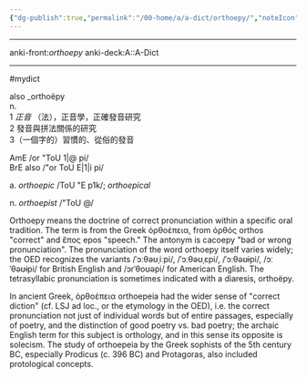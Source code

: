 ```yaml
---
{"dg-publish":true,"permalink":"/00-home/a/a-dict/orthoepy/","noteIcon":"2","created":"","updated":""}
---
```



---
anki-front:_orthoepy_
anki-deck:A::A-Dict

---
#mydict

also _orthoëpy  
n.  
1 _正音_ （法），正音學，正確發音研究  
2 發音與拼法關係的研究  
3（一個字的）習慣的、從俗的發音  
  
AmE /or "ToU 1|@ pi/  
BrE also /"or ToU E|1|i pi/  
  
a. _orthoepic_ /ToU "E p1k/; _orthoepical_  
  
n. _orthoepist_ /"ToU @/  
  
Orthoepy means the doctrine of correct pronunciation within a specific oral tradition. The term is from the Greek ὀρθοέπεια, from ὀρθός orthos "correct" and ἔπος epos "speech." The antonym is cacoepy "bad or wrong pronunciation". The pronunciation of the word orthoepy itself varies widely; the OED recognizes the variants /ˈɔːθəʊˌiːpi/, /ˈɔːθəʊˌɛpi/, /ˈɔːθəʊɨpi/, /ɔːˈθəʊɨpi/ for British English and /ɔrˈθoʊəpi/ for American English. The tetrasyllabic pronunciation is sometimes indicated with a diaresis, orthoëpy.  
  
In ancient Greek, ὀρθοέπεια orthoepeia had the wider sense of "correct diction" (cf. LSJ ad loc., or the etymology in the OED), i.e. the correct pronunciation not just of individual words but of entire passages, especially of poetry, and the distinction of good poetry vs. bad poetry; the archaic English term for this subject is orthology, and in this sense its opposite is solecism. The study of orthoepeia by the Greek sophists of the 5th century BC, especially Prodicus (c. 396 BC) and Protagoras, also included protological concepts.